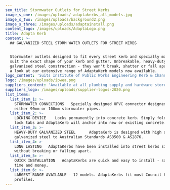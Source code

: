 ```yaml
---
seo_title: Stormwater Outlets for Street Kerbs
image_s_one: /images/uploads/-adaptakerbs_all_models.jpg
image_s_two: /images/uploads/background2.png
image_s_three: /images/uploads/adaptainstall.png
content_logo: /images/uploads/AdaptaLogo.png
title: Adapta Kerb
content: >-
  ## GALVANIZED STEEL STORM WATER OUTLETS FOR STREET KERBS


  Stormwater outlets designed to fit every street kerb and specially made to
  suit the exact shape of your kerb and gutter. Unbreakable, heavy-duty
  galvanised steel construction - they won't break, shatter or fall apart! Take
  a look at our extensive range of AdaptaKerb models now available.
logo_content: 'Suits Institute of Public Works Engineering Kerb & Channel Profiles:'
logo: /images/uploads/ipwea.png
suppliers_content: 'Available at all plumbing supply and hardware stores:'
suppliers_logo: /images/uploads/supplier-logos-2020.png
list_items:
  list_item_1: >-
    STORMWATER CONNECTIONS   Specially designed UPVC connector designed to take
    either 90mm or 100mm stormwater pipes.
  list_item_2: >-
    LOCKING DEVICE    Locks permanently into concrete kerb. Simply fold down
    lock tabs and AdaptaKerb will anchor into new or existing concrete.
  list_item_3: >-
    HEAVY-DUTY GALVANIZED STEEL      AdaptaKerb is designed with high quality
    galvanized steel to Australian Standards AS3500 & AS2876.
  list_item_4: >-
    LONG LASTING   AdaptaKerbs have been installed into street kerbs since 1989
    without breaking or falling apart. 
  list_item_5: >-
    QUICK INSTALLATION   AdaptaKerbs are quick and easy to install - saving you
    time and money.
  list_item_6: >-
    LARGEST RANGE AVAILABLE - 12 models. AdaptaKerbs fit most Council kerb
    profiles.
---
```



